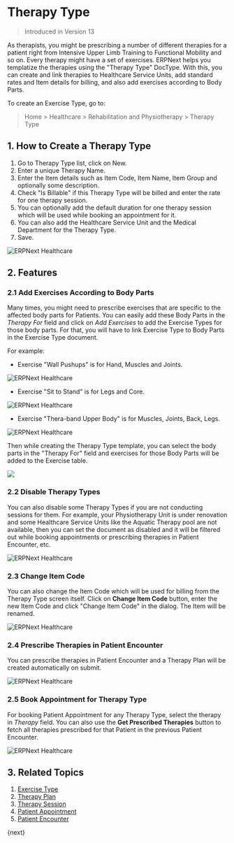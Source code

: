 <!-- add-breadcrumbs -->

# Therapy Type

> Introduced in Version 13

As therapists, you might be prescribing a number of different therapies for a patient right from Intensive Upper Limb Training to Functional Mobility and so on. Every therapy might have a set of exercises. ERPNext helps you templatize the therapies using the "Therapy Type" DocType. With this, you can create and link therapies to Healthcare Service Units, add standard rates and Item details for billing, and also add exercises according to Body Parts.

To create an Exercise Type, go to:

> Home > Healthcare > Rehabilitation and Physiotherapy > Therapy Type

## 1. How to Create a Therapy Type

1. Go to Therapy Type list, click on New.
2. Enter a unique Therapy Name.
3. Enter the Item details such as Item Code, Item Name, Item Group and optionally some description.
4. Check "Is Billable" if this Therapy Type will be billed and enter the rate for one therapy session.
5. You can optionally add the default duration for one therapy session which will be used while booking an appointment for it.
6. You can also add the Healthcare Service Unit and the Medical Department for the Therapy Type.
7. Save.

<img class="screenshot" alt="ERPNext Healthcare" src="{{docs_base_url}}/v12/assets/img/healthcare/therapy-type.png">

## 2. Features

### 2.1 Add Exercises According to Body Parts

Many times, you might need to prescribe exercises that are specific to the affected body parts for Patients. You can easily add these Body Parts in the _Therapy For_ field and click on *Add Exercises* to add the Exercise Types for those body parts. For that, you will have to link Exercise Type to Body Parts in the Exercise Type document.

For example:

- Exercise "Wall Pushups" is for Hand, Muscles and Joints.

<img class="screenshot" alt="ERPNext Healthcare" src="{{docs_base_url}}/v12/assets/img/healthcare/exercise-1.png">

- Exercise "Sit to Stand" is for Legs and Core.

<img class="screenshot" alt="ERPNext Healthcare" src="{{docs_base_url}}/v12/assets/img/healthcare/exercise-2.png">

- Exercise "Thera-band Upper Body" is for Muscles, Joints, Back, Legs.

<img class="screenshot" alt="ERPNext Healthcare" src="{{docs_base_url}}/v12/assets/img/healthcare/exercise-3.png">

Then while creating the Therapy Type template, you can select the body parts in the "Therapy For" field and exercises for those Body Parts will be added to the Exercise table.

<img class="screenshot" src="{{docs_base_url}}/v12/assets/img/healthcare/add-exercises.gif">

### 2.2 Disable Therapy Types

You can also disable some Therapy Types if you are not conducting sessions for them. For example, your Physiotherapy Unit is under renovation and some Healthcare Service Units like the Aquatic Therapy pool are not available, then you can set the document as disabled and it will be filtered out while booking appointments or prescribing therapies in Patient Encounter, etc.

<img class="screenshot" alt="ERPNext Healthcare" src="{{docs_base_url}}/v12/assets/img/healthcare/therapy-disabled.png">

### 2.3 Change Item Code

You can also change the Item Code which will be used for billing from the Therapy Type screen itself. Click on **Change Item Code** button, enter the new Item Code and click "Change Item Code" in the dialog. The Item will be renamed.

<img class="screenshot" alt="ERPNext Healthcare" src="{{docs_base_url}}/v12/assets/img/healthcare/therapy-change-item-code.png">

### 2.4 Prescribe Therapies in Patient Encounter

You can prescribe therapies in Patient Encounter and a Therapy Plan will be created automatically on submit.

<img class="screenshot" alt="ERPNext Healthcare" src="{{docs_base_url}}/v12/assets/img/healthcare/therapy-encounter.jpg">

### 2.5 Book Appointment for Therapy Type

For booking Patient Appointment for any Therapy Type, select the therapy in _Therapy_ field. You can also use the **Get Prescribed Therapies** button to fetch all therapies prescribed for that Patient in the previous Patient Encounter.

<img class="screenshot" alt="ERPNext Healthcare" src="{{docs_base_url}}/v12/assets/img/healthcare/therapy-appointment.png">

## 3. Related Topics
1. [Exercise Type](/docs/v12/user/manual/en/healthcare/exercise_type)
1. [Therapy Plan](/docs/v12/user/manual/en/healthcare/therapy_plan)
1. [Therapy Session](/docs/v12/user/manual/en/healthcare/therapy_session)
1. [Patient Appointment](/docs/v12/user/manual/en/healthcare/patient_appointment)
1. [Patient Encounter](/docs/v12/user/manual/en/healthcare/patient_encounter)

{next}
